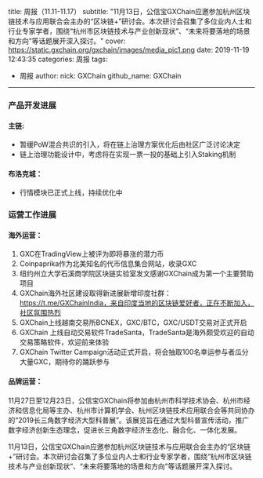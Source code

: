 title: 周报（11.11-11.17）
subtitle: "11月13日，公信宝GXChain应邀参加杭州区块链技术与应用联合会主办的“区块链+”研讨会。本次研讨会召集了多位业内人士和行业专家学者，围绕“杭州市区块链技术与产业创新现状”、“未来将要落地的场景和方向”等话题展开深入探讨。"
cover: https://static.gxchain.org/gxchain/images/media_pic1.png
date: 2019-11-19 12:43:35
categories: 周报
tags:
  - 周报
author:
    nick: GXChain
    github_name: GXChain
---

### 产品开发进展

#### 主链:
- 暂缓PoW混合共识的引入，将在链上治理方案优化后由社区广泛讨论决定
- 链上治理功能设计中，考虑将在实现一票一投的基础上引入Staking机制

#### 布洛克城：
- 行情模块已正式上线，持续优化中

### 运营工作进展

#### 海外运营：

1. GXC在TradingView上被评为即将暴涨的潜力币
2. Coinpaprika作为北美知名的代币信息集合网站，收录GXC
3. 纽约州立大学石溪商学院区块链实验室发文感谢GXChain成为第一个主要赞助项目
4. GXChain海外社区建设取得新进展新增印度社群：https://t.me/GXChainIndia，来自印度当地的区块链爱好者，正在不断加入，社区氛围热烈
5. GXChain上线越南交易所BCNEX，GXC/BTC，GXC/USDT交易对正式开启
6. GXChain 上线自动交易软件TradeSanta，TradeSanta是海外颇受欢迎的自动交易策略软件，欢迎前来体验
7. GXChain Twitter Campaign活动正式开启，将会抽取100名幸运参与者瓜分大量GXC，期待你的踊跃参与

#### 品牌运营：

11月27日至12月23日，公信宝GXChain将参加由杭州市科学技术协会、杭州市经济和信息化局等主办、杭州市计算机学会、杭州区块链技术应用联合会等共同协办的“2019长三角数字经济大型科普展”。该展览旨在通过大型科普宣传活动，推广数字经济创新生态理念，促进长三角数字经济生态化、融合化、一体化发展。

11月13日，公信宝GXChain应邀参加杭州区块链技术与应用联合会主办的“区块链+”研讨会。本次研讨会召集了多位业内人士和行业专家学者，围绕“杭州市区块链技术与产业创新现状”、“未来将要落地的场景和方向”等话题展开深入探讨。

